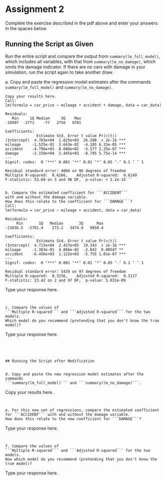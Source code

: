 # Assignment 2

Complete the exercise described in the pdf above and enter your answers in 
the spaces below.

## Running the Script as Given

Run the entire script and compare 
the output from ```summary(lm_full_model)```, 
which includes all variables, 
with that from ```summary(lm_no_damage)```, 
which omits the damage indicator. 
If there are no cars with damage in your simulation, 
run the script again to take another draw.


a. Copy and paste the regression model estimates after the commands
```summary(lm_full_model)``` and ```summary(lm_no_damage)```. 

```
Copy your results here.
Call:
lm(formula = car_price ~ mileage + accident + damage, data = car_data)

Residuals:
   Min     1Q Median     3Q    Max 
-10997  -2771    -77   2756   9701 

Coefficients:
              Estimate Std. Error t value Pr(>|t|)    
(Intercept)  4.783e+04  1.825e+03  26.208  < 2e-16 ***
mileage     -1.525e-01  3.643e-02  -4.185 6.33e-05 ***
accident    -4.796e+03  8.600e+02  -5.577 2.25e-07 ***
damage      -2.150e+04  2.445e+03  -8.795 5.75e-14 ***
---
Signif. codes:  0 ‘***’ 0.001 ‘**’ 0.01 ‘*’ 0.05 ‘.’ 0.1 ‘ ’ 1

Residual standard error: 4068 on 96 degrees of freedom
Multiple R-squared:  0.6266,	Adjusted R-squared:  0.6149 
F-statistic: 53.69 on 3 and 96 DF,  p-value: < 2.2e-16```


b. Compare the estimated coefficient for ```ACCIDENT``` 
with and without the damage variable. 
How does this relate to the coefficient for ```DAMAGE```?
Call:
lm(formula = car_price ~ mileage + accident, data = car_data)

Residuals:
     Min       1Q   Median       3Q      Max 
-21636.5  -2701.4    273.2   3474.8   9850.4 

Coefficients:
              Estimate Std. Error t value Pr(>|t|)    
(Intercept)  4.715e+04  2.437e+03  19.343  < 2e-16 ***
mileage     -1.383e-01  4.866e-02  -2.842  0.00547 ** 
accident    -6.456e+03  1.122e+03  -5.755 1.01e-07 ***
---
Signif. codes:  0 ‘***’ 0.001 ‘**’ 0.01 ‘*’ 0.05 ‘.’ 0.1 ‘ ’ 1

Residual standard error: 5439 on 97 degrees of freedom
Multiple R-squared:  0.3256,	Adjusted R-squared:  0.3117 
F-statistic: 23.42 on 2 and 97 DF,  p-value: 5.031e-09

```
Type your response here.
```


c. Compare the values of 
```Multiple R-squared``` and ```Adjusted R-squared``` for the two models. 
Which model do you recommend (pretending that you don't know the true model)? 

```
Type your response here.
```




## Running the Script after Modification


d. Copy and paste the new regression model estimates after the commands
```summary(lm_full_model)``` and ```summary(lm_no_damage)```. 

```
Copy your results here.
```


e. For this new set of regressions, compare the estimated coefficient 
for ```ACCIDENT``` with and without the damage variable. 
How does this relate to the new coefficient for ```DAMAGE```?

```
Type your response here.
```


f. Compare the values of 
```Multiple R-squared``` and ```Adjusted R-squared``` for the two models. 
Now which model do you recommend (pretending that you don't know the true model)? 

```
Type your response here.
```

